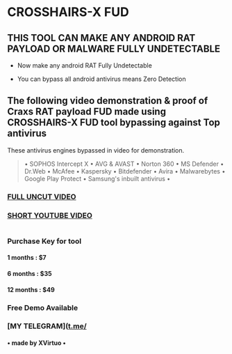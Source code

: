 # CROSSHAIRS-X FUD

 ##   THIS TOOL CAN MAKE ANY ANDROID RAT PAYLOAD OR MALWARE FULLY UNDETECTABLE

- Now make any android RAT Fully Undetectable 

- You can bypass all android antivirus means Zero Detection
 
## The following video demonstration & proof of Craxs RAT payload FUD made using CROSSHAIRS-X FUD tool bypassing against Top antivirus

These antivirus engines bypassed in video for demonstration.
> • SOPHOS Intercept X • AVG & AVAST • Norton 360 • MS Defender • Dr.Web • McAfee • Kaspersky • Bitdefender • Avira • Malwarebytes • Google Play Protect • Samsung's inbuilt antivirus •

### [FULL UNCUT VIDEO](https://t.me/TheCyberDemons/31)
### [SHORT YOUTUBE VIDEO](https://www.youtube.com/watch?v=Ds8RGnAsquc)
#

### Purchase Key for tool
#### 1 months : $7
#### 6 months : $35
#### 12 months : $49

### Free Demo Available 
### [MY TELEGRAM]([t.me/](https://t.me/XVirtuo)

####  • made by XVirtuo •
